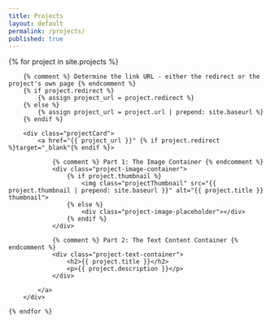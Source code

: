 ```yaml
---
title: Projects
layout: default
permalink: /projects/
published: true
---
```


<div class="ProjectContainer">
    {% for project in site.projects %}

        {% comment %} Determine the link URL - either the redirect or the project's own page {% endcomment %}
        {% if project.redirect %}
            {% assign project_url = project.redirect %}
        {% else %}
            {% assign project_url = project.url | prepend: site.baseurl %}
        {% endif %}

        <div class="projectCard">
            <a href="{{ project_url }}" {% if project.redirect %}target="_blank"{% endif %}>

                {% comment %} Part 1: The Image Container {% endcomment %}
                <div class="project-image-container">
                    {% if project.thumbnail %}
                        <img class="projectThumbnail" src="{{ project.thumbnail | prepend: site.baseurl }}" alt="{{ project.title }} thumbnail">
                    {% else %}
                        <div class="project-image-placeholder"></div>
                    {% endif %}
                </div>

                {% comment %} Part 2: The Text Content Container {% endcomment %}
                <div class="project-text-container">
                    <h2>{{ project.title }}</h2>
                    <p>{{ project.description }}</p>
                </div>

            </a>
        </div>

    {% endfor %}
</div>
